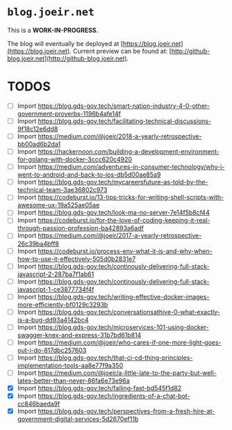 # `blog.joeir.net`

This is a **WORK-IN-PROGRESS**.

The blog will eventually be deployed at [https://blog.joeir.net](https://blog.joeir.net). Current preview can be found at: [http://github-blog.joeir.net](http://github-blog.joeir.net).

# TODOS
- [ ] Import https://blog.gds-gov.tech/smart-nation-industry-4-0-other-government-proverbs-1196b4afe14f
- [ ] Import https://blog.gds-gov.tech/facilitating-technical-discussions-9f18c12e6dd8
- [ ] Import https://medium.com/@joeir/2018-a-yearly-retrospective-bb00ad6b2da1
- [ ] Import https://hackernoon.com/building-a-development-environment-for-golang-with-docker-3ccc620c4920
- [ ] Import https://medium.com/adventures-in-consumer-technology/why-i-went-to-android-and-back-to-ios-db5d00ae85a9
- [ ] Import https://blog.gds-gov.tech/mycareersfuture-as-told-by-the-technical-team-3ae36802c973
- [ ] Import https://codeburst.io/13-tips-tricks-for-writing-shell-scripts-with-awesome-ux-19a525ae05ae
- [ ] Import https://blog.gds-gov.tech/look-ma-no-server-7e14f5b8cf44
- [ ] Import https://codeburst.io/for-the-love-of-coding-keeping-it-real-through-passion-profession-ba42893a6adf
- [ ] Import https://medium.com/@joeir/2017-a-yearly-retrospective-26c39ba4bff8
- [ ] Import https://codeburst.io/process-env-what-it-is-and-why-when-how-to-use-it-effectively-505d0b2831e7
- [ ] Import https://blog.gds-gov.tech/continously-delivering-full-stack-javascript-2-287ba7f1ab61
- [ ] Import https://blog.gds-gov.tech/continously-delivering-full-stack-javascript-1-ce3877734f4f
- [ ] Import https://blog.gds-gov.tech/writing-effective-docker-images-more-efficiently-bf0129c3293b
- [ ] Import https://blog.gds-gov.tech/conversationsathive-0-what-exactly-is-a-bug-dd93a4142bc4
- [ ] Import https://blog.gds-gov.tech/microservices-101-using-docker-swagger-knex-and-express-31b7bd61b814
- [ ] Import https://medium.com/@joeir/who-cares-if-one-more-light-goes-out-i-do-817dbc257603
- [ ] Import https://blog.gds-gov.tech/that-ci-cd-thing-principles-implementation-tools-aa8e77f9a350
- [ ] Import https://medium.com/@joeir/a-little-late-to-the-party-but-well-lates-better-than-never-86fa6e73e96a
- [x] Import https://blog.gds-gov.tech/failing-fast-bd545f1d82
- [x] Import https://blog.gds-gov.tech/ingredients-of-a-chat-bot-cc846baeda9f
- [x] Import https://blog.gds-gov.tech/perspectives-from-a-fresh-hire-at-government-digital-services-5d2670ef11b
